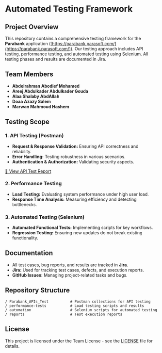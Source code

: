 # Automated Testing Framework

## Project Overview
This repository contains a comprehensive testing framework for the **Parabank** application ([https://parabank.parasoft.com/](https://parabank.parasoft.com/)). Our testing approach includes API testing, performance testing, and automated testing using Selenium. All testing phases and results are documented in Jira.

## Team Members
- **Abdelrahman Abodief Mohamed**  
- **Areej Abdulkader Abdulkader Gouda**  
- **Alaa Shalaby AbdAllah**  
- **Doaa Azazy Salem**  
- **Marwan Mahmoud Hashem**  

## Testing Scope

### 1. API Testing (Postman)
- **Request & Response Validation:** Ensuring API correctness and reliability.
- **Error Handling:** Testing robustness in various scenarios.
- **Authentication & Authorization:** Validating security aspects.

[📄 View API Test Report](https://github.com/Abdelrahman-AA/Automated-Testing-Framework/blob/main/reports/Parabank_APIs_Test_Report.md)

### 2. Performance Testing
- **Load Testing:** Evaluating system performance under high user load.
- **Response Time Analysis:** Measuring efficiency and detecting bottlenecks.

### 3. Automated Testing (Selenium)
- **Automated Functional Tests:** Implementing scripts for key workflows.
- **Regression Testing:** Ensuring new updates do not break existing functionality.

## Documentation
- All test cases, bug reports, and results are tracked in **Jira**.
- **Jira:** Used for tracking test cases, defects, and execution reports.
- **GitHub Issues:** Managing project-related tasks and bugs.

## Repository Structure
```
/ Parabank_APIs_Test		  # Postman collections for API testing
/ performance-tests 		  # Load testing scripts and results
/ automation          		  # Selenium scripts for automated testing
/ reports             		  # Test execution reports
```

## License
This project is licensed under the Team License - see the [LICENSE](LICENSE) file for details.
